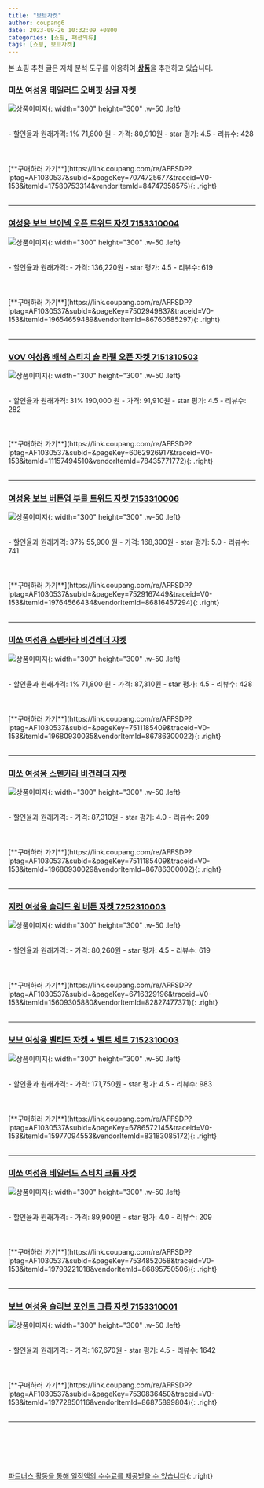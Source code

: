 ```yaml
---
title: "보브자켓"
author: coupang6
date: 2023-09-26 10:32:09 +0800
categories: [쇼핑, 패션의류]
tags: [쇼핑, 보브자켓]
---
```


본 쇼핑 추천 글은 자체 분석 도구를 이용하여 [**상품**](https://link.coupang.com/a/bao1ui)을 추천하고 있습니다.

### [미쏘 여성용 테일러드 오버핏 싱글 자켓](https://link.coupang.com/re/AFFSDP?lptag=AF1030537&subid=&pageKey=7074725677&traceid=V0-153&itemId=17580753314&vendorItemId=84747358575)

![상품이미지](https://thumbnail7.coupangcdn.com/thumbnails/remote/230x230ex/image/retail/images/5645289052930118-cbf11b75-a6f5-4371-82fe-8fcf4bc8a38b.jpg){: width="300" height="300" .w-50 .left}


<br>
- 할인율과 원래가격: 1%  71,800   원
- 가격: 80,910원
- star 평가: 4.5
- 리뷰수: 428
<br>
<br>
<br>
<br>
[**구매하러 가기**](https://link.coupang.com/re/AFFSDP?lptag=AF1030537&subid=&pageKey=7074725677&traceid=V0-153&itemId=17580753314&vendorItemId=84747358575){: .right}
<br>
<br>

---

### [여성용 보브 브이넥 오픈 트위드 자켓 7153310004](https://link.coupang.com/re/AFFSDP?lptag=AF1030537&subid=&pageKey=7502949837&traceid=V0-153&itemId=19654659489&vendorItemId=86760585297)

![상품이미지](https://thumbnail8.coupangcdn.com/thumbnails/remote/230x230ex/image/retail/images/2023/08/02/10/9/f10e9665-ada0-4a6f-92b6-402e6bca2dff.jpg){: width="300" height="300" .w-50 .left}


<br>
- 할인율과 원래가격: 
- 가격: 136,220원
- star 평가: 4.5
- 리뷰수: 619
<br>
<br>
<br>
<br>
[**구매하러 가기**](https://link.coupang.com/re/AFFSDP?lptag=AF1030537&subid=&pageKey=7502949837&traceid=V0-153&itemId=19654659489&vendorItemId=86760585297){: .right}
<br>
<br>

---

### [VOV 여성용 배색 스티치 숄 라펠 오픈 자켓 7151310503](https://link.coupang.com/re/AFFSDP?lptag=AF1030537&subid=&pageKey=6062926917&traceid=V0-153&itemId=11157494510&vendorItemId=78435771772)

![상품이미지](https://thumbnail8.coupangcdn.com/thumbnails/remote/230x230ex/image/rs_quotation_api/9uanspkm/f04fded825de4464bb471770fef74f25.jpg){: width="300" height="300" .w-50 .left}


<br>
- 할인율과 원래가격: 31%  190,000   원
- 가격: 91,910원
- star 평가: 4.5
- 리뷰수: 282
<br>
<br>
<br>
<br>
[**구매하러 가기**](https://link.coupang.com/re/AFFSDP?lptag=AF1030537&subid=&pageKey=6062926917&traceid=V0-153&itemId=11157494510&vendorItemId=78435771772){: .right}
<br>
<br>

---

### [여성용 보브 버튼업 부클 트위드 자켓 7153310006](https://link.coupang.com/re/AFFSDP?lptag=AF1030537&subid=&pageKey=7529167449&traceid=V0-153&itemId=19764566434&vendorItemId=86816457294)

![상품이미지](https://thumbnail8.coupangcdn.com/thumbnails/remote/230x230ex/image/retail/images/2023/08/08/10/9/ad14937e-638f-4f23-8e7f-49128d785f0c.jpg){: width="300" height="300" .w-50 .left}


<br>
- 할인율과 원래가격: 37%  55,900   원
- 가격: 168,300원
- star 평가: 5.0
- 리뷰수: 741
<br>
<br>
<br>
<br>
[**구매하러 가기**](https://link.coupang.com/re/AFFSDP?lptag=AF1030537&subid=&pageKey=7529167449&traceid=V0-153&itemId=19764566434&vendorItemId=86816457294){: .right}
<br>
<br>

---

### [미쏘 여성용 스텐카라 비건레더 자켓](https://link.coupang.com/re/AFFSDP?lptag=AF1030537&subid=&pageKey=7511185409&traceid=V0-153&itemId=19680930035&vendorItemId=86786300022)

![상품이미지](https://thumbnail10.coupangcdn.com/thumbnails/remote/230x230ex/image/rs_quotation_api/q2hqqhyl/bd97b1aebdbf4e859cb3b99c8580d8b4.jpg){: width="300" height="300" .w-50 .left}


<br>
- 할인율과 원래가격: 1%  71,800   원
- 가격: 87,310원
- star 평가: 4.5
- 리뷰수: 428
<br>
<br>
<br>
<br>
[**구매하러 가기**](https://link.coupang.com/re/AFFSDP?lptag=AF1030537&subid=&pageKey=7511185409&traceid=V0-153&itemId=19680930035&vendorItemId=86786300022){: .right}
<br>
<br>

---

### [미쏘 여성용 스텐카라 비건레더 자켓](https://link.coupang.com/re/AFFSDP?lptag=AF1030537&subid=&pageKey=7511185409&traceid=V0-153&itemId=19680930029&vendorItemId=86786300002)

![상품이미지](https://thumbnail9.coupangcdn.com/thumbnails/remote/230x230ex/image/rs_quotation_api/utlqnhsd/3d4aa57919364dfd9d55854e058b75bc.jpg){: width="300" height="300" .w-50 .left}


<br>
- 할인율과 원래가격: 
- 가격: 87,310원
- star 평가: 4.0
- 리뷰수: 209
<br>
<br>
<br>
<br>
[**구매하러 가기**](https://link.coupang.com/re/AFFSDP?lptag=AF1030537&subid=&pageKey=7511185409&traceid=V0-153&itemId=19680930029&vendorItemId=86786300002){: .right}
<br>
<br>

---

### [지컷 여성용 솔리드 원 버튼 자켓 7252310003](https://link.coupang.com/re/AFFSDP?lptag=AF1030537&subid=&pageKey=6716329196&traceid=V0-153&itemId=15609305880&vendorItemId=82827477371)

![상품이미지](https://thumbnail9.coupangcdn.com/thumbnails/remote/230x230ex/image/retail/images/2022/08/18/15/2/8689b485-9531-4473-9f86-7dcbe9197358.jpg){: width="300" height="300" .w-50 .left}


<br>
- 할인율과 원래가격: 
- 가격: 80,260원
- star 평가: 4.5
- 리뷰수: 619
<br>
<br>
<br>
<br>
[**구매하러 가기**](https://link.coupang.com/re/AFFSDP?lptag=AF1030537&subid=&pageKey=6716329196&traceid=V0-153&itemId=15609305880&vendorItemId=82827477371){: .right}
<br>
<br>

---

### [보브 여성용 벨티드 자켓 + 벨트 세트 7152310003](https://link.coupang.com/re/AFFSDP?lptag=AF1030537&subid=&pageKey=6786572145&traceid=V0-153&itemId=15977094553&vendorItemId=83183085172)

![상품이미지](https://thumbnail6.coupangcdn.com/thumbnails/remote/230x230ex/image/retail/images/3241338607808146-e5bff8dd-0d20-4809-ab85-a3f39ace9a60.jpg){: width="300" height="300" .w-50 .left}


<br>
- 할인율과 원래가격: 
- 가격: 171,750원
- star 평가: 4.5
- 리뷰수: 983
<br>
<br>
<br>
<br>
[**구매하러 가기**](https://link.coupang.com/re/AFFSDP?lptag=AF1030537&subid=&pageKey=6786572145&traceid=V0-153&itemId=15977094553&vendorItemId=83183085172){: .right}
<br>
<br>

---

### [미쏘 여성용 테일러드 스티치 크롭 자켓](https://link.coupang.com/re/AFFSDP?lptag=AF1030537&subid=&pageKey=7534852058&traceid=V0-153&itemId=19793221018&vendorItemId=86895750506)

![상품이미지](https://thumbnail9.coupangcdn.com/thumbnails/remote/230x230ex/image/retail/images/2023/08/16/17/5/f417a96f-68d0-4884-bd21-a7595731de24.jpg){: width="300" height="300" .w-50 .left}


<br>
- 할인율과 원래가격: 
- 가격: 89,900원
- star 평가: 4.0
- 리뷰수: 209
<br>
<br>
<br>
<br>
[**구매하러 가기**](https://link.coupang.com/re/AFFSDP?lptag=AF1030537&subid=&pageKey=7534852058&traceid=V0-153&itemId=19793221018&vendorItemId=86895750506){: .right}
<br>
<br>

---

### [보브 여성용 슬리브 포인트 크롭 자켓 7153310001](https://link.coupang.com/re/AFFSDP?lptag=AF1030537&subid=&pageKey=7530836450&traceid=V0-153&itemId=19772850116&vendorItemId=86875899804)

![상품이미지](https://thumbnail9.coupangcdn.com/thumbnails/remote/230x230ex/image/retail/images/2023/08/14/18/0/19d756af-0135-40db-a577-af108342a17a.jpg){: width="300" height="300" .w-50 .left}


<br>
- 할인율과 원래가격: 
- 가격: 167,670원
- star 평가: 4.5
- 리뷰수: 1642
<br>
<br>
<br>
<br>
[**구매하러 가기**](https://link.coupang.com/re/AFFSDP?lptag=AF1030537&subid=&pageKey=7530836450&traceid=V0-153&itemId=19772850116&vendorItemId=86875899804){: .right}
<br>
<br>

---
<br><br><br><br><br> [파트너스 활동을 통해 일정액의 수수료를 제공받을 수 있습니다](https://link.coupang.com/a/bao1ui){: .right}